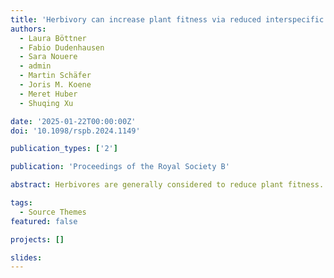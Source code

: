 ```yaml
---
title: 'Herbivory can increase plant fitness via reduced interspecific competition—evidence from models and mesocosms'
authors:
  - Laura Böttner
  - Fabio Dudenhausen
  - Sara Nouere
  - admin
  - Martin Schäfer
  - Joris M. Koene
  - Meret Huber
  - Shuqing Xu

date: '2025-01-22T00:00:00Z'
doi: '10.1098/rspb.2024.1149'

publication_types: ['2']

publication: 'Proceedings of the Royal Society B'

abstract: Herbivores are generally considered to reduce plant fitness. However, as in natural communities they often feed on several competing plant species, herbivores can also increase plant fitness by reducing interspecific competition among plants. In this study, we developed a testable model to predict plant fitness in the presence of an interspecific competitor and a herbivore that feeds on both plant species. Our model allows prediction of the herbivore and competitor densities at which the focal species will benefit from herbivory. This can be estimated by quantifying the effects of the herbivore on the fitness of the focal plant and on its competitor, and by estimating the levels of intra and interspecific competition in a pairwise fashion, respectively. We subsequently validated the model in indoor microcosms using three interacting species: an aquatic macrophyte (the giant duckweed Spirodela polyrhiza), its native competitors (green algae) and its native herbivore (the pond snail Lymnaea stagnalis). Additional outdoor mesocosm experiments supported our model under natural conditions. Together, this study provides a conceptual framework to understand how herbivores shape plant fitness in a community context.

tags:
  - Source Themes
featured: false

projects: []

slides:
---
```

